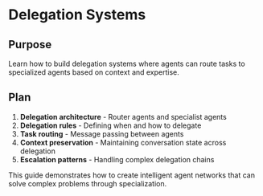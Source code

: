 # Delegation Systems

<!--
TOC: Building Applications > Agent Composition Patterns > Delegation Systems
Audience: AI developers
Duration: 30 minutes
Prerequisites: Agent Inheritance understanding
-->

## Purpose

Learn how to build delegation systems where agents can route tasks to specialized agents based on context and expertise.

## Plan

1. **Delegation architecture** - Router agents and specialist agents
2. **Delegation rules** - Defining when and how to delegate
3. **Task routing** - Message passing between agents
4. **Context preservation** - Maintaining conversation state across delegation
5. **Escalation patterns** - Handling complex delegation chains

This guide demonstrates how to create intelligent agent networks that can solve complex problems through specialization.

<!--
Implementation will cover:
- delegate field configuration in agent definitions
- Delegation rule design and implementation
- Agent-to-agent message passing patterns
- Context sharing and conversation continuity
- Delegation tool creation and usage
- Multi-level delegation and escalation flows
-->
